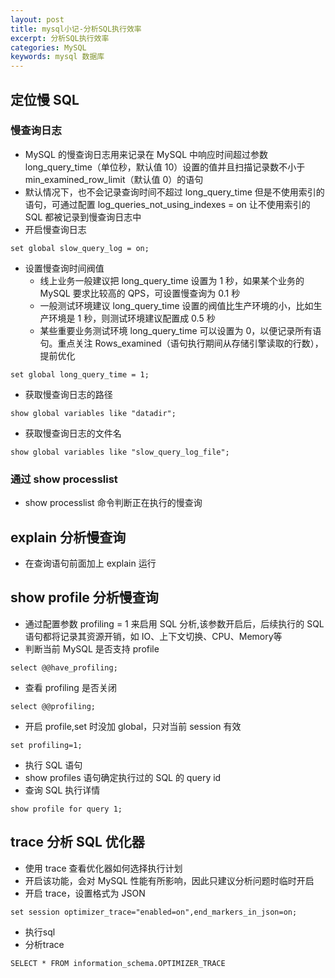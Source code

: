 ```yaml
---
layout: post
title: mysql小记-分析SQL执行效率
excerpt: 分析SQL执行效率
categories: MySQL
keywords: mysql 数据库
---
```


## 定位慢 SQL 

### 慢查询日志
- MySQL 的慢查询日志用来记录在 MySQL 中响应时间超过参数 long_query_time（单位秒，默认值 10）设置的值并且扫描记录数不小于 min_examined_row_limit（默认值 0）的语句
- 默认情况下，也不会记录查询时间不超过 long_query_time 但是不使用索引的语句，可通过配置 log_queries_not_using_indexes = on 让不使用索引的 SQL 都被记录到慢查询日志中
- 开启慢查询日志

```
set global slow_query_log = on;
```

- 设置慢查询时间阀值
  - 线上业务一般建议把 long_query_time 设置为 1 秒，如果某个业务的 MySQL 要求比较高的 QPS，可设置慢查询为 0.1 秒
  - 一般测试环境建议 long_query_time 设置的阀值比生产环境的小，比如生产环境是 1 秒，则测试环境建议配置成 0.5 秒
  - 某些重要业务测试环境 long_query_time 可以设置为 0，以便记录所有语句。重点关注 Rows_examined（语句执行期间从存储引擎读取的行数），提前优化

```
set global long_query_time = 1;
```

- 获取慢查询日志的路径

```
show global variables like "datadir";
```

- 获取慢查询日志的文件名

```
show global variables like "slow_query_log_file";
```

### 通过 show processlist
- show processlist 命令判断正在执行的慢查询

## explain 分析慢查询
- 在查询语句前面加上 explain 运行

## show profile 分析慢查询
- 通过配置参数 profiling = 1 来启用 SQL 分析,该参数开启后，后续执行的 SQL 语句都将记录其资源开销，如 IO、上下文切换、CPU、Memory等
- 判断当前 MySQL 是否支持 profile

```
select @@have_profiling;
```

- 查看 profiling 是否关闭

```
select @@profiling;
```

- 开启 profile,set 时没加 global，只对当前 session 有效

```
set profiling=1;
```

- 执行 SQL 语句
- show profiles 语句确定执行过的 SQL 的 query id
- 查询 SQL 执行详情

```
show profile for query 1;
```

## trace 分析 SQL 优化器
- 使用 trace 查看优化器如何选择执行计划
- 开启该功能，会对 MySQL 性能有所影响，因此只建议分析问题时临时开启
- 开启 trace，设置格式为 JSON

```
set session optimizer_trace="enabled=on",end_markers_in_json=on;
```
- 执行sql
- 分析trace

```
SELECT * FROM information_schema.OPTIMIZER_TRACE
```

